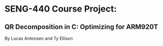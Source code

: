 # SENG-440 Course Project:
## QR Decomposition in C: Optimizing for ARM920T
By Lucas Antonsen and Ty Ellison

